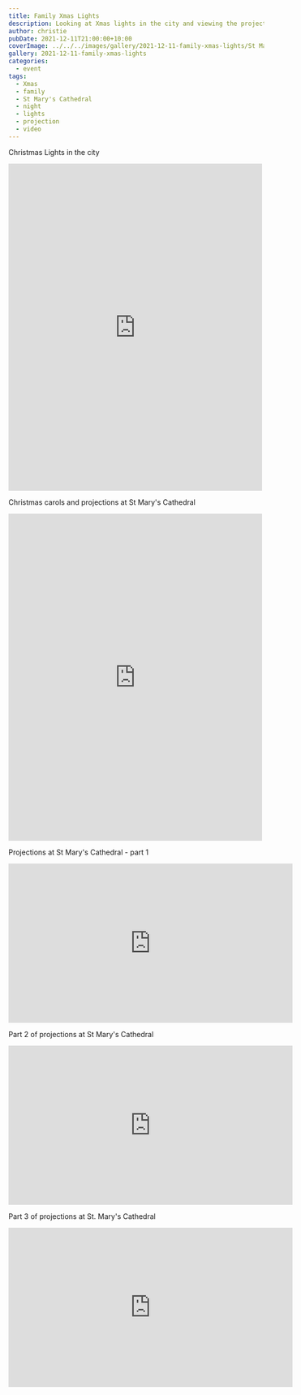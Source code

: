 ```yaml
---
title: Family Xmas Lights
description: Looking at Xmas lights in the city and viewing the projections at St Mary's Cathedral
author: christie
pubDate: 2021-12-11T21:00:00+10:00
coverImage: ../../../images/gallery/2021-12-11-family-xmas-lights/St Mary's Cathedral.jpeg
gallery: 2021-12-11-family-xmas-lights
categories:
  - event
tags:
  - Xmas
  - family
  - St Mary's Cathedral
  - night
  - lights
  - projection
  - video
---
```


Christmas Lights in the city

<iframe src="https://www.facebook.com/plugins/post.php?href=https%3A%2F%2Fwww.facebook.com%2Fchris1.tham%2Fposts%2Fpfbid0CmPABF78hrjaRBMbKJG66esbsa7h1TCHSWS3fbVcPThuqXYUaDXL66xd9BG1LKrMl&show_text=true&width=500" width="500" height="645" style="border:none;overflow:hidden" scrolling="no" frameborder="0" allowfullscreen="true" allow="autoplay; clipboard-write; encrypted-media; picture-in-picture; web-share"></iframe>

Christmas carols and projections at St Mary's Cathedral

<iframe src="https://www.facebook.com/plugins/post.php?href=https%3A%2F%2Fwww.facebook.com%2Fchris1.tham%2Fposts%2Fpfbid0rQ4CumEq6kED9zEAcNF9Wdwjgy2WbWtziMxwZdT7rtB43zbNHM9E3vryNZ9niHRel&show_text=true&width=500" width="500" height="645" style="border:none;overflow:hidden" scrolling="no" frameborder="0" allowfullscreen="true" allow="autoplay; clipboard-write; encrypted-media; picture-in-picture; web-share"></iframe>

Projections at St Mary's Cathedral - part 1

<iframe src="https://www.facebook.com/plugins/video.php?height=314&href=https%3A%2F%2Fwww.facebook.com%2Fchris1.tham%2Fvideos%2F444786133891298%2F&show_text=false&width=560&t=0" width="560" height="314" style="border:none;overflow:hidden" scrolling="no" frameborder="0" allowfullscreen="true" allow="autoplay; clipboard-write; encrypted-media; picture-in-picture; web-share" allowFullScreen="true"></iframe>

Part 2 of projections at St Mary's Cathedral

<iframe src="https://www.facebook.com/plugins/video.php?height=314&href=https%3A%2F%2Fwww.facebook.com%2Fchris1.tham%2Fvideos%2F1071058133732928%2F&show_text=false&width=560&t=0" width="560" height="314" style="border:none;overflow:hidden" scrolling="no" frameborder="0" allowfullscreen="true" allow="autoplay; clipboard-write; encrypted-media; picture-in-picture; web-share" allowFullScreen="true"></iframe>

Part 3 of projections at St. Mary's Cathedral

<iframe src="https://www.facebook.com/plugins/video.php?height=314&href=https%3A%2F%2Fwww.facebook.com%2Fchris1.tham%2Fvideos%2F450702316524132%2F&show_text=false&width=560&t=0" width="560" height="314" style="border:none;overflow:hidden" scrolling="no" frameborder="0" allowfullscreen="true" allow="autoplay; clipboard-write; encrypted-media; picture-in-picture; web-share" allowFullScreen="true"></iframe>
